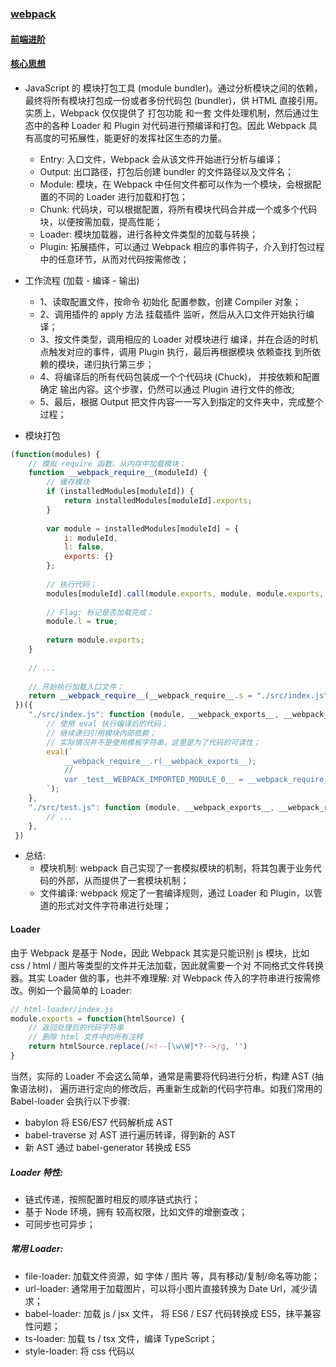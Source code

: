 ### [webpack](https://legacy.gitbook.com/book/toobug/webpack-guide/details)

#### [前端进阶](https://juejin.im/post/5c92f499f265da612647b754)

#### [核心思想](https://juejin.im/post/5cc26dfef265da037b611738)
* JavaScript 的 模块打包工具 (module bundler)。通过分析模块之间的依赖，最终将所有模块打包成一份或者多份代码包 (bundler)，供 HTML 直接引用。实质上，Webpack 仅仅提供了 打包功能 和一套 文件处理机制，然后通过生态中的各种 Loader 和 Plugin 对代码进行预编译和打包。因此 Webpack 具有高度的可拓展性，能更好的发挥社区生态的力量。

   * Entry: 入口文件，Webpack 会从该文件开始进行分析与编译；
   * Output: 出口路径，打包后创建 bundler 的文件路径以及文件名；
   * Module: 模块，在 Webpack 中任何文件都可以作为一个模块，会根据配置的不同的 Loader 进行加载和打包；
   * Chunk: 代码块，可以根据配置，将所有模块代码合并成一个或多个代码块，以便按需加载，提高性能；
   * Loader: 模块加载器，进行各种文件类型的加载与转换；
   * Plugin: 拓展插件，可以通过 Webpack 相应的事件钩子，介入到打包过程中的任意环节，从而对代码按需修改；
* 工作流程 (加载 - 编译 - 输出)

   * 1、读取配置文件，按命令 初始化 配置参数，创建 Compiler 对象；
   * 2、调用插件的 apply 方法 挂载插件 监听，然后从入口文件开始执行编译；
   * 3、按文件类型，调用相应的 Loader 对模块进行 编译，并在合适的时机点触发对应的事件，调用 Plugin 执行，最后再根据模块 依赖查找 到所依赖的模块，递归执行第三步；
   * 4、将编译后的所有代码包装成一个个代码块 (Chuck)， 并按依赖和配置确定 输出内容。这个步骤，仍然可以通过 Plugin 进行文件的修改;
   * 5、最后，根据 Output 把文件内容一一写入到指定的文件夹中，完成整个过程；
* 模块打包
``` js
(function(modules) {
	// 模拟 require 函数，从内存中加载模块；
	function __webpack_require__(moduleId) {
		// 缓存模块
		if (installedModules[moduleId]) {
			return installedModules[moduleId].exports;
		}
		
		var module = installedModules[moduleId] = {
			i: moduleId,
			l: false,
			exports: {}
		};
		
		// 执行代码；
		modules[moduleId].call(module.exports, module, module.exports, __webpack_require__);
		
		// Flag: 标记是否加载完成；
		module.l = true;
		
		return module.exports;
	}
	
	// ...
	
	// 开始执行加载入口文件；
	return __webpack_require__(__webpack_require__.s = "./src/index.js");
 })({
 	"./src/index.js": function (module, __webpack_exports__, __webpack_require__) {
		// 使用 eval 执行编译后的代码；
		// 继续递归引用模块内部依赖；
		// 实际情况并不是使用模板字符串，这里是为了代码的可读性；
		eval(`
			__webpack_require__.r(__webpack_exports__);
			//
			var _test__WEBPACK_IMPORTED_MODULE_0__ = __webpack_require__("test", ./src/test.js");
		`);
	},
	"./src/test.js": function (module, __webpack_exports__, __webpack_require__) {
		// ...
	},
 })
```
* 总结:
   * 模块机制: webpack 自己实现了一套模拟模块的机制，将其包裹于业务代码的外部，从而提供了一套模块机制；
   * 文件编译: webpack 规定了一套编译规则，通过 Loader 和 Plugin，以管道的形式对文件字符串进行处理；

#### Loader
由于 Webpack 是基于 Node，因此 Webpack 其实是只能识别 js 模块，比如 css / html / 图片等类型的文件并无法加载，因此就需要一个对 不同格式文件转换器。其实 Loader 做的事，也并不难理解: 对 Webpack 传入的字符串进行按需修改。例如一个最简单的 Loader:

``` js
// html-loader/index.js
module.exports = function(htmlSource) {
	// 返回处理后的代码字符串
	// 删除 html 文件中的所有注释
	return htmlSource.replace(/<!--[\w\W]*?-->/g, '')
}
```
当然，实际的 Loader 不会这么简单，通常是需要将代码进行分析，构建 AST (抽象语法树)， 遍历进行定向的修改后，再重新生成新的代码字符串。如我们常用的 Babel-loader 会执行以下步骤:
* babylon 将 ES6/ES7 代码解析成 AST
* babel-traverse 对 AST 进行遍历转译，得到新的 AST
* 新 AST 通过 babel-generator 转换成 ES5

##### Loader 特性:

* 链式传递，按照配置时相反的顺序链式执行；
* 基于 Node 环境，拥有 较高权限，比如文件的增删查改；
* 可同步也可异步；

##### 常用 Loader:

* file-loader: 加载文件资源，如 字体 / 图片 等，具有移动/复制/命名等功能；
* url-loader: 通常用于加载图片，可以将小图片直接转换为 Date Url，减少请求；
* babel-loader: 加载 js / jsx 文件， 将 ES6 / ES7 代码转换成 ES5，抹平兼容性问题；
* ts-loader: 加载 ts / tsx 文件，编译 TypeScript；
* style-loader: 将 css 代码以<style>标签的形式插入到 html 中；
* css-loader: 分析@import和url()，引用 css 文件与对应的资源；
* postcss-loader: 用于 css 的兼容性处理，具有众多功能，例如 添加前缀，单位转换 等；
* less-loader / sass-loader: css预处理器，在 css 中新增了许多语法，提高了开发效率；

##### 编写原则:

* 单一原则: 每个 Loader 只做一件事；
* 链式调用: Webpack 会按顺序链式调用每个 Loader；
* 统一原则: 遵循 Webpack 制定的设计规则和结构，输入与输出均为字符串，各个 Loader 完全独立，即插即用；

#### Plugin
插件系统是 Webpack 成功的一个关键性因素。在编译的整个生命周期中，Webpack 会触发许多事件钩子，Plugin 可以监听这些事件，根据需求在相应的时间点对打包内容进行定向的修改。
* 一个最简单的 plugin 是这样的:
``` js
class Plugin{
  	// 注册插件时，会调用 apply 方法
  	// apply 方法接收 compiler 对象
  	// 通过 compiler 上提供的 Api，可以对事件进行监听，执行相应的操作
  	apply(compiler){
  		// compilation 是监听每次编译循环
  		// 每次文件变化，都会生成新的 compilation 对象并触发该事件
    	compiler.plugin('compilation',function(compilation) {})
  	}
}
```
* 注册组件
``` js
// webpack.config.js
module.export = {
	plugins:[
		new Plugin(options),
	]
}
```
* 事件流
Webpack 就像工厂中的一条产品流水线。原材料经过 Loader 与 Plugin 的一道道处理，最后输出结果。
   * 通过链式调用，按顺序串起一个个 Loader；
   * 通过事件流机制，让 Plugin 可以插入到整个生产过程中的每个步骤中；
Webpack 事件流编程范式的核心是基础类 [Tapable](https://www.jianshu.com/p/273e1c9904d2)，是一种 观察者模式 的实现事件的订阅与广播：

* Tapable 几种事件流执行机制
``` js
// 引入 tapable 如下
const {
    SyncHook,
    SyncBailHook,
    SyncWaterfallHook,
    SyncLoopHook,
    AsyncParallelHook,
    AsyncParallelBailHook,
    AsyncSeriesHook,
    AsyncSeriesBailHook,
    AsyncSeriesWaterfallHook
 } = require("tapable");
```

``` js
const { SyncHook } = require("tapable")

const hook = new SyncHook(['arg'])

// 订阅
hook.tap('event', (arg) => {
	// 'event-hook'
	console.log(arg)
})

// 广播
hook.call('event-hook')
```
* Webpack 中两个最重要的类 Compiler 与 Compilation 便是继承于 Tapable，也拥有这样的事件流机制。

    * Compiler: 可以简单的理解为 Webpack 实例，它包含了当前 Webpack 中的所有配置信息，如 options， loaders, plugins 等信息，全局唯一，只在启动时完成初始化创建，随着生命周期逐一传递；

    * Compilation: 可以称为 编译实例。当监听到文件发生改变时，Webpack 会创建一个新的 Compilation 对象，开始一次新的编译。它包含了当前的输入资源，输出资源，变化的文件等，同时通过它提供的 api，可以监听每次编译过程中触发的事件钩子；

* 区别：
    * Compiler 全局唯一，且从启动生存到结束；
    * Compilation 对应每次编译，每轮编译循环均会重新创建；
* 常用 Plugin:
    * UglifyJsPlugin: 压缩、混淆代码；
    * CommonsChunkPlugin: 代码分割；    
    * ProvidePlugin: 自动加载模块；
    * html-webpack-plugin: 加载 html 文件，并引入 css / js 文件；
    * extract-text-webpack-plugin / mini-css-extract-plugin: 抽离样式，生成 css 文件；
    * DefinePlugin: 定义全局变量；
    * optimize-css-assets-webpack-plugin: CSS 代码去重；
    * webpack-bundle-analyzer: 代码分析；
    * compression-webpack-plugin: 使用 gzip 压缩 js 和 css；
    * happypack: 使用多进程，加速代码构建；
    * EnvironmentPlugin: 定义环境变量；

#### 编译优化
* <b>代码优化</b>
    * <b>无用代码消除</b>，是许多编程语言都具有的优化手段，这个过程称为 DCE (dead code elimination)，即 删除不可能执行的代码；
       * 例如我们的 UglifyJs，它就会帮我们在生产环境中删除不可能被执行的代码，例如:
        ``` js
        var fn = function() {
            return 1;
            // 下面代码便属于 不可能执行的代码；
            // 通过 UglifyJs (Webpack4+ 已内置) 便会进行 DCE；
            var a = 1;
            return a;
        }
        ```
       * <b>摇树优化 (Tree-shaking)</b>，这是一种形象比喻。我们把打包后的代码比喻成一棵树，这里其实表示的就是，通过工具 "摇" 我们打包后的 js 代码，将没有使用到的无用代码 "摇" 下来 (删除)。即 消除那些被 引用了但未被使用 的模块代码。
          * <b>原理</b>: 由于是在编译时优化，因此最基本的前提就是语法的静态分析，ES6的模块机制 提供了这种可能性。不需要运行时，便可进行代码字面上的静态分析，确定相应的依赖关系。
          * <b>问题</b>: 具有 副作用 的函数无法被 tree-shaking。
             * 在引用一些第三方库，需要去观察其引入的代码量是不是符合预期；
             * 尽量写纯函数，减少函数的副作用；
             * 可使用 webpack-deep-scope-plugin，可以进行作用域分析，减少此类情况的发生，但仍需要注意；
* <b>code-spliting</b>: 代码分割 技术，将代码分割成多份进行 <b>懒加载</b> 或 <b>异步加载</b>，避免打包成一份后导致体积过大，影响页面的首屏加载；
    * Webpack 中使用 SplitChunksPlugin 进行拆分；
    * 按 页面 拆分: 不同页面打包成不同的文件；
    * 按 功能 拆分:
        * 将类似于播放器，计算库等大模块进行拆分后再懒加载引入；
        * 提取复用的业务代码，减少冗余代码；
    * 按 文件修改频率 拆分: 将第三方库等不常修改的代码单独打包，而且不改变其文件 hash 值，能最大化运用浏览器的缓存；
* <b>scope hoisting</b>: 作用域提升，将分散的模块划分到同一个作用域中，避免了代码的重复引入，有效减少打包后的代码体积和运行时的内存损耗；

* 编译性能优化:
   * 升级至 最新 版本的 webpack，能有效提升编译性能；
   * 使用 dev-server / 模块热替换 (HMR) 提升开发体验；
        * 监听文件变动 忽略 node_modules 目录能有效提高监听时的编译效率；
   * 缩小编译范围:
        * modules: 指定模块路径，减少递归搜索；
        * mainFields: 指定入口文件描述字段，减少搜索；
        * noParse: 避免对非模块化文件的加载；
        * includes/exclude: 指定搜索范围/排除不必要的搜索范围；
        * alias: 缓存目录，避免重复寻址；
    * babel-loader:
        * 忽略node_moudles，避免编译第三方库中已经被编译过的代码；
        * 使用cacheDirectory，可以缓存编译结果，避免多次重复编译；
    * 多进程并发:
        * webpack-parallel-uglify-plugin: 可多进程并发压缩 js 文件，提高压缩速度；
        * HappyPack: 多进程并发文件的 Loader 解析；
    * 第三方库模块缓存:
        * DLLPlugin 和 DLLReferencePlugin 可以提前进行打包并缓存，避免每次都重新编译；
    * 使用分析:
        * Webpack Analyse / webpack-bundle-analyzer 对打包后的文件进行分析，寻找可优化的地方；
        * 配置profile：true，对各个编译阶段耗时进行监控，寻找耗时最多的地方；
        * source-map:
           * 开发: cheap-module-eval-source-map；
           * 生产: hidden-source-map；

#### 项目性能优化
::: tip
* 1. 编码优化
编码优化，指的就是 在代码编写时的，通过一些 最佳实践，提升代码的执行性能。通常这并不会带来非常大的收益，但这属于 程序猿的自我修养，而且这也是面试中经常被问到的一个方面，考察自我管理与细节的处理。
   * 数据读取:
      * 通过作用域链 / 原型链 读取变量或方法时，需要更多的耗时，且越长越慢；
      * 对象嵌套越深，读取值也越慢；
      * 最佳实践:
         * 尽量在局部作用域中进行 变量缓存；
         * 避免嵌套过深的数据结构，数据扁平化 有利于数据的读取和维护；

   * 循环: 循环通常是编码性能的关键点
      * 代码的性能问题会再循环中被指数倍放大；
      * 最佳实践:
         * 减少遍历的数据量；
         * 完成目的后马上结束循环；
      * 避免在循环中执行大量的运算，避免重复计算，相同的执行结果应该使用缓存；
      * js 中使用 倒序循环 会略微提升性能；
      * 尽量避免使用 for-in 循环，因为它会枚举原型对象，耗时大于普通循环；
* 条件流程性能: Map / Object > switch > if-else
``` js
// 使用 if-else
if(type === 1) {

} else if (type === 2) {

} else if (type === 3) {

}

// 使用 switch
switch (type) {
	case 1:
		break;4
	case 2:
		break;
	case 3:
		break;
    default:
        break;
}

// 使用 Map
const map = new Map([
	[1, () => {}],
	[2, () => {}],
	[3, () => {}],
])
map.get(type)()

// 使用 Objext
const obj = {
	1: () => {},
	2: () => {},
	3: () => {},
}
obj[type]()
```

* 减少 cookie 体积: 能有效减少每次请求的体积和响应时间；
   * 去除不必要的 cookie；
   * 压缩 cookie 大小；
   * 设置 domain 与 过期时间；
* dom 优化:
   * 减少访问 dom 的次数，如需多次，将 dom 缓存于变量中；
   * 减少重绘与回流:
        * 多次操作合并为一次；
        * 减少对计算属性的访问；
             * 例如 offsetTop， getComputedStyle 等
             * 因为浏览器需要获取最新准确的值，因此必须立即进行重排，这样会破坏了浏览器的队列整合，尽量将值进行缓存使用；
        * 大量操作时，可将 dom 脱离文档流或者隐藏，待操作完成后再重新恢复；
        * 使用DocumentFragment / cloneNode / replaceChild进行操作；
    * 使用事件委托，避免大量的事件绑定；
* css 优化:
   * 层级扁平，避免过于多层级的选择器嵌套；
   * 特定的选择器 好过一层一层查找:  .xxx-child-text{} 优于 .xxx .child .text{}
   * 减少使用通配符与属性选择器；
   * 减少不必要的多余属性；
   * 使用 动画属性 实现动画，动画时脱离文档流，开启硬件加速，优先使用 css 动画；
   * 使用 <link> 替代原生 @import；

* html优化
   * 减少 dom 数量，避免不必要的节点或嵌套；
   * 避免<img src="" />空标签，能减少服务器压力，因为 src 为空时，浏览器仍然会发起请求
        * IE 向页面所在的目录发送请求；
        * Safari、Chrome、Firefox 向页面本身发送请求；
        * Opera 不执行任何操作。

    * 图片提前 指定宽高 或者 脱离文档流，能有效减少因图片加载导致的页面回流；
    * 语义化标签 有利于 SEO 与浏览器的解析时间；
    * 减少使用 table 进行布局，避免使用‘<br/>’与‘<hr/>’；

:::



#### 打包体积
为了减小包的打包体积，可以从以下几个方面进行优化：

提取第三方库或通过引用外部文件的方式引入第三方库
代码压缩插件UglifyJsPlugin
服务器启用gzip压缩
按需加载资源文件 require.ensure
优化devtool中的source-map
剥离css文件，单独打包
去除不必要插件，通常就是开发环境与生产环境用同一套配置文件导致

#### 打包效率

开发环境采用增量构建，启用热更新
开发环境不做无意义的工作如提取css计算文件hash等
配置devtool
选择合适的loader，个别loader开启cache 如babel-loader
第三方库采用引入方式
提取公共代码
优化构建时的搜索路径 指明需要构建目录及不需要构建目录
模块化引入需要的部分

#### Loader
loader就是一个node模块，它输出了一个函数。当某种资源需要用这个loader转换时，这个函数会被调用。并且，这个函数可以通过提供给它的this上下文访问Loader API。

``` js
module.exports = function(src) {
  //src是原文件内容（abcde），下面对内容进行处理，这里是反转
  var result = src.split('').reverse().join(''); 
  //返回JavaScript源码，必须是String或者Buffer
  return `module.exports = '${result}'`;
}
使用
{
    test: /\.txt$/,
    use: [
        {
            './path/reverse-txt-loader'
        }
    ]
},


```

作者：xiangzhihong
链接：https://juejin.im/post/5bee888fe51d4557fe34e356
来源：掘金
著作权归作者所有。商业转载请联系作者获得授权，非商业转载请注明出处。

#### webpack性能优化